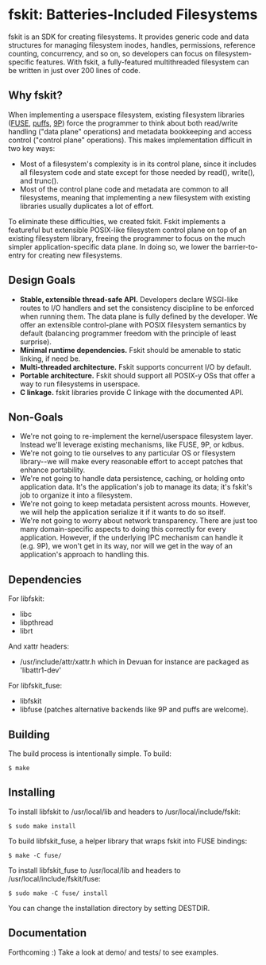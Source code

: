 fskit: Batteries-Included Filesystems
===================================================

fskit is an SDK for creating filesystems.  It provides generic code and data structures for managing filesystem inodes, handles, permissions, reference counting, concurrency, and so on, so developers can focus on filesystem-specific features.  With fskit, a fully-featured multithreaded filesystem can be written in just over 200 lines of code.

Why fskit?
---------
When implementing a userspace filesystem, existing filesystem libraries ([FUSE](http://fuse.sourceforge.net/), [puffs](http://www.netbsd.org/docs/puffs/), [9P](http://9p.cat-v.org/documentation/)) force the programmer to think about both read/write handling ("data plane" operations) and metadata bookkeeping and access control ("control plane" operations).  This makes implementation difficult in two key ways:
* Most of a filesystem's complexity is in its control plane, since it includes all filesystem code and state except for those needed by read(), write(), and trunc().
* Most of the control plane code and metadata are common to all filesystems, meaning that implementing a new filesystem with existing libraries usually duplicates a lot of effort.

To eliminate these difficulties, we created fskit.  Fskit implements a featureful but extensible POSIX-like filesystem control plane on top of an existing filesystem library, freeing the programmer to focus on the much simpler application-specific data plane.  In doing so, we lower the barrier-to-entry for creating new filesystems.

Design Goals
-------------
* **Stable, extensible thread-safe API.**  Developers declare WSGI-like routes to I/O handlers and set the consistency discipline to be enforced when running them.  The data plane is fully defined by the developer.  We offer an extensible control-plane with POSIX filesystem semantics by default (balancing programmer freedom with the principle of least surprise).
* **Minimal runtime dependencies.**  Fskit should be amenable to static linking, if need be.
* **Multi-threaded architecture.**  Fskit supports concurrent I/O by default.
* **Portable architecture.**  Fskit should support all POSIX-y OSs that offer a way to run filesystems in userspace.
* **C linkage.**  fskit libraries provide C linkage with the documented API.

Non-Goals
---------
* We're not going to re-implement the kernel/userspace filesystem layer.  Instead we'll leverage existing mechanisms, like FUSE, 9P, or kdbus.
* We're not going to tie ourselves to any particular OS or filesystem library--we will make every reasonable effort to accept patches that enhance portability.
* We're not going to handle data persistence, caching, or holding onto application data.  It's the application's job to manage its data; it's fskit's job to organize it into a filesystem.
* We're not going to keep metadata persistent across mounts.  However, we will help the application serialize it if it wants to do so itself.
* We're not going to worry about network transparency.  There are just too many domain-specific aspects to doing this correctly for every application.  However, if the underlying IPC mechanism can handle it (e.g. 9P), we won't get in its way, nor will we get in the way of an application's approach to handling this.

Dependencies
------------

For libfskit:
* libc
* libpthread
* librt

And xattr headers:
* /usr/include/attr/xattr.h
which in Devuan for instance are packaged as 'libattr1-dev'

For libfskit_fuse:
* libfskit
* libfuse (patches alternative backends like 9P and puffs are welcome).

Building
--------
The build process is intentionally simple.  To build:

    $ make

Installing
----------

To install libfskit to /usr/local/lib and headers to /usr/local/include/fskit:

    $ sudo make install

To build libfskit_fuse, a helper library that wraps fskit into FUSE bindings:

    $ make -C fuse/

To install libfskit_fuse to /usr/local/lib and headers to /usr/local/include/fskit/fuse:

    $ sudo make -C fuse/ install

You can change the installation directory by setting DESTDIR.

Documentation
-------------
Forthcoming :)  Take a look at demo/ and tests/ to see examples.
